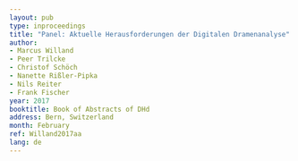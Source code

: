 ```yaml
---
layout: pub
type: inproceedings
title: "Panel: Aktuelle Herausforderungen der Digitalen Dramenanalyse"
author:
- Marcus Willand
- Peer Trilcke
- Christof Schöch
- Nanette Rißler-Pipka
- Nils Reiter
- Frank Fischer
year: 2017
booktitle: Book of Abstracts of DHd
address: Bern, Switzerland
month: February
ref: Willand2017aa
lang: de
---
```

